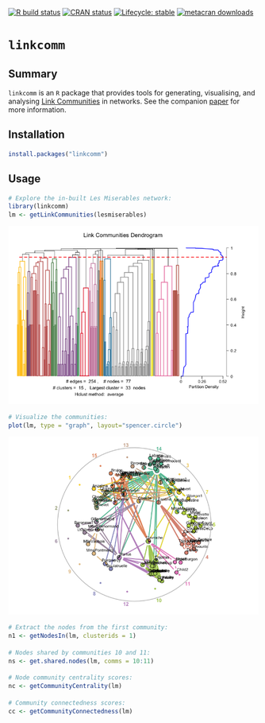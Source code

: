 <!-- badges: start -->
  [![R build status](https://github.com/alextkalinka/linkcomm/workflows/R-CMD-check/badge.svg)](https://github.com/alextkalinka/linkcomm/actions)
[![CRAN status](https://www.r-pkg.org/badges/version/linkcomm)](https://CRAN.R-project.org/package=linkcomm)
[![Lifecycle: stable](https://img.shields.io/badge/lifecycle-stable-brightgreen.svg)](https://www.tidyverse.org/lifecycle/#stable)
[![metacran downloads](https://cranlogs.r-pkg.org/badges/linkcomm)](https://cran.r-project.org/package=linkcomm)
<!-- badges: end -->


# `linkcomm`

## Summary
`linkcomm` is an `R` package that provides tools for generating, visualising, and analysing [Link Communities](https://www.nature.com/articles/nature09182) in networks. See the companion [paper](https://academic.oup.com/bioinformatics/article/27/14/2011/194743) for more information.

## Installation

```r
install.packages("linkcomm")
```

## Usage

```r
# Explore the in-built Les Miserables network:
library(linkcomm)
lm <- getLinkCommunities(lesmiserables)
```

![](./imgs/summ.png)

```r
# Visualize the communities:
plot(lm, type = "graph", layout="spencer.circle")
```

![](./imgs/spenc-circ.png)

```r
# Extract the nodes from the first community:
n1 <- getNodesIn(lm, clusterids = 1)

# Nodes shared by communities 10 and 11:
ns <- get.shared.nodes(lm, comms = 10:11)

# Node community centrality scores:
nc <- getCommunityCentrality(lm)

# Community connectedness scores:
cc <- getCommunityConnectedness(lm)

```
